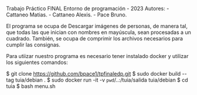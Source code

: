 Trabajo Práctico FINAL Entorno de programación - 2023
Autores: 
	- Cattaneo Matias.
	- Cattaneo Alexis.
	- Pace Bruno.

El programa se ocupa de Descargar imágenes de personas,
de manera tal, que todas las que inician con nombres
en mayúscula, sean procesadas a un cuadrado.
También, se ocupa de comprimir los archivos necesarios para cumplir las consignas.

Para utiizar nuestro programa es necesario tener instalado
docker y  utilizar los siguientes comandos:

$ git clone https://github.com/bpace1/tpfinaledp.git
$ sudo docker build --tag tuia/debian .
$ sudo docker run -it -v `pwd`/..:/tuia/salida tuia/debian
$ cd tuia
$ bash menu.sh

